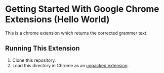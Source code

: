 # Getting Started With Google Chrome Extensions (Hello World)

This is a chrome extension which returns the corrected grammer text.


## Running This Extension

1. Clone this repository.
2. Load this directory in Chrome as an [unpacked extension](https://developer.chrome.com/docs/extensions/mv3/getstarted/development-basics/#load-unpacked).
